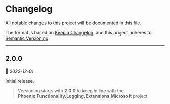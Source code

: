 # Changelog

All notable changes to this project will be documented in this file.

The format is based on [Keep a Changelog](https://keepachangelog.com/en/1.0.0/), and this project adheres to [Semantic Versioning](https://semver.org/spec/v2.0.0.html).
___

## 2.0.0

:calendar: _2022-12-01_

Initial release.

>   Versioning starts with **2.0.0** to keep in line with the **Phoenix.Functionality.Logging.Extensions.Microsoft** project.